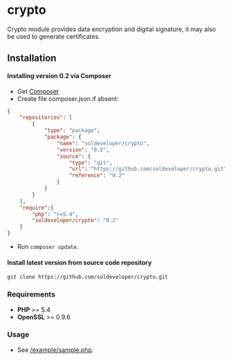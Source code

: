 crypto
======

Crypto module provides data encryption and digital signature, it may also be used to generate certificates.

Installation
------------

#### Installing version 0.2 via Composer

* Get [Composer](http://getcomposer.org/)
* Create file composer.json if absent:

```json
{
	"repositories": [
		{
			"type": "package",
			"package": {
				"name": "soldeveloper/crypto",
				"version": "0.2",
				"source": {
					"type": "git",
					"url": "https://github.com/soldeveloper/crypto.git",
					"reference": "0.2"
				}
			}
		}
	],
  	"require":{
		"php": ">=5.4",
		"soldeveloper/crypto": "0.2"
	}
}
```

* Run `composer update`.

#### Install latest version from source code repository

`git clone https://github.com/soldeveloper/crypto.git`

### Requirements

- **PHP** >= 5.4
- **OpenSSL** >= 0.9.6

### Usage

* See [/example/sample.php](https://github.com/soldeveloper/crypto/blob/master/example/sample.php).
